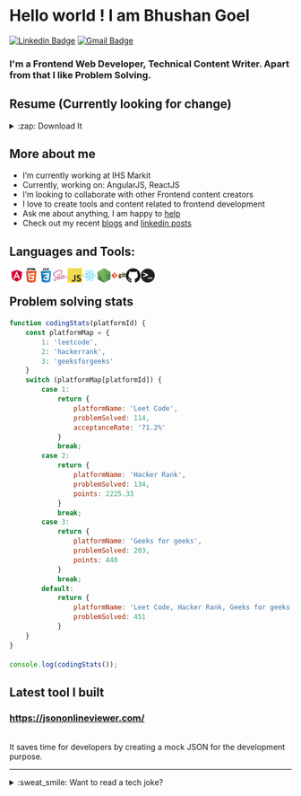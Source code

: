 # Hello world ! I am Bhushan Goel

[![Linkedin Badge](https://img.shields.io/badge/-bhushangoel-blue?style=flat&logo=Linkedin&logoColor=white&link=https://www.linkedin.com/in/bhushangoel/)](https://www.linkedin.com/in/bhushangoel/)
[![Gmail Badge](https://img.shields.io/badge/-BhushanGoel-c14438?style=flat&logo=Gmail&logoColor=white&link=mailto:bgoel1991@gmail.com)](mailto:bgoel1991@gmail.com)

### I'm a Frontend Web Developer, Technical Content Writer. Apart from that I like Problem Solving.

## Resume (Currently looking for change)

<details>
  <summary>:zap: Download It</summary>

[Bhushan's Resume](https://github.com/bhushangoel/bhushangoel/raw/main/bhushan_resume.pdf)

</details>

## More about me
- I’m currently working at IHS Markit
- Currently, working on: AngularJS, ReactJS
- I’m looking to collaborate with other Frontend content creators
- I love to create tools and content related to frontend development
- Ask me about anything, I am happy to [help](https://www.linkedin.com/in/bhushangoel)
- Check out my recent [blogs](https://frontend.bhushangoel.me/)
  and [linkedin posts](https://www.linkedin.com/feed/hashtag/?keywords=learnjsdaily)

## Languages and Tools:

<img align="left" alt="AngularJS" width="26px" src="https://raw.githubusercontent.com/github/explore/80688e429a7d4ef2fca1e82350fe8e3517d3494d/topics/angular/angular.png" />
<img align="left" alt="HTML5" width="26px" src="https://raw.githubusercontent.com/github/explore/80688e429a7d4ef2fca1e82350fe8e3517d3494d/topics/html/html.png" />
<img align="left" alt="CSS3" width="26px" src="https://raw.githubusercontent.com/github/explore/80688e429a7d4ef2fca1e82350fe8e3517d3494d/topics/css/css.png" />
<img align="left" alt="Sass" width="26px" src="https://raw.githubusercontent.com/github/explore/80688e429a7d4ef2fca1e82350fe8e3517d3494d/topics/sass/sass.png" />
<img align="left" alt="JavaScript" width="26px" src="https://raw.githubusercontent.com/github/explore/80688e429a7d4ef2fca1e82350fe8e3517d3494d/topics/javascript/javascript.png" />
<img align="left" alt="React" width="26px" src="https://raw.githubusercontent.com/github/explore/80688e429a7d4ef2fca1e82350fe8e3517d3494d/topics/react/react.png" />
<img align="left" alt="Node.js" width="26px" src="https://raw.githubusercontent.com/github/explore/80688e429a7d4ef2fca1e82350fe8e3517d3494d/topics/nodejs/nodejs.png" />
<img align="left" alt="Git" width="26px" src="https://raw.githubusercontent.com/github/explore/80688e429a7d4ef2fca1e82350fe8e3517d3494d/topics/git/git.png" />
<img align="left" alt="GitHub" width="26px" src="https://raw.githubusercontent.com/github/explore/78df643247d429f6cc873026c0622819ad797942/topics/github/github.png" />
<img align="left" alt="Terminal" width="26px" src="https://raw.githubusercontent.com/github/explore/80688e429a7d4ef2fca1e82350fe8e3517d3494d/topics/terminal/terminal.png" />
<br/>

## Problem solving stats

```javascript
function codingStats(platformId) {
    const platformMap = {
        1: 'leetcode',
        2: 'hackerrank',
        3: 'geeksforgeeks'
    }
    switch (platformMap[platformId]) {
        case 1:
            return {
                platformName: 'Leet Code',
                problemSolved: 114,
                acceptanceRate: '71.2%'
            }
            break;
        case 2:
            return {
                platformName: 'Hacker Rank',
                problemSolved: 134,
                points: 2225.33
            }
            break;
        case 3:
            return {
                platformName: 'Geeks for geeks',
                problemSolved: 203,
                points: 440
            }
            break;
        default:
            return {
                platformName: 'Leet Code, Hacker Rank, Geeks for geeks',
                problemSolved: 451
            }
    }
}

console.log(codingStats());

```

<!--END_SECTION:waka-->

## Latest tool I built

### https://jsononlineviewer.com/

<br/>
It saves time for developers by creating a mock JSON for the development purpose.

---

<details>
 <summary>:sweat_smile: Want to read a tech joke? </summary>

![Jokes Card](https://readme-jokes.vercel.app/api)

 </details>
